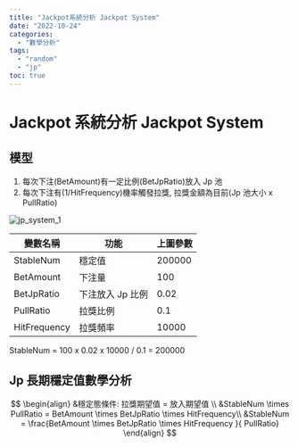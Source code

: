 ```yaml
---
title: "Jackpot系統分析 Jackpot System"
date: "2022-10-24"
categories:
  - "數學分析"
tags:
  - "random"
  - "jp"
toc: true
---
```


# Jackpot 系統分析 Jackpot System

## 模型

1. 每次下注(BetAmount)有一定比例(BetJpRatio)放入 Jp 池
2. 每次下注有(1/HitFrequency)機率觸發拉獎, 拉獎金額為目前(Jp 池大小 x PullRatio)

![jp_system_1](/imgs/2022/2022-10-24/jp_system_1.png "Jp累積值對下注次數折線圖")

<!--more-->

| 變數名稱     | 功能             | 上圖參數 |
| ------------ | ---------------- | -------- |
| StableNum    | 穩定值           | 200000   |
| BetAmount    | 下注量           | 100      |
| BetJpRatio   | 下注放入 Jp 比例 | 0.02     |
| PullRatio    | 拉獎比例         | 0.1      |
| HitFrequency | 拉獎頻率         | 10000    |

StableNum = 100 x 0.02 x 10000 / 0.1 = 200000

## Jp 長期穩定值數學分析

$$
\begin{align}
&穩定態條件: 拉獎期望值 = 放入期望值 \\
&StableNum  \times PullRatio = BetAmount \times BetJpRatio \times HitFrequency\\
&StableNum = \frac{BetAmount \times BetJpRatio \times HitFrequency }{ PullRatio}
\end{align}
$$
